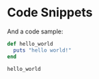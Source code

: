 # Code Snippets

And a code sample:

```rb
def hello_world
  puts "hello world!"
end

hello_world
```